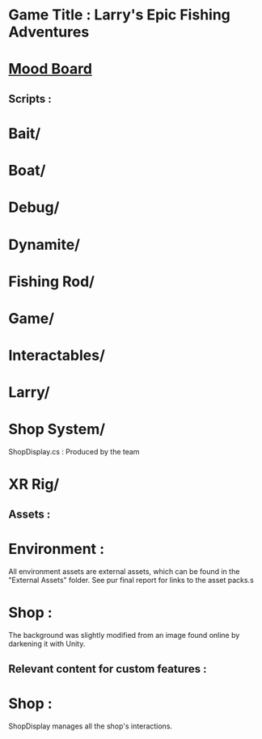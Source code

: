 # Game Title : Larry's Epic Fishing Adventures

# [Mood Board](https://web.collaboard.app/share/Nq8LuPwN23KsO_lYreKRww)
## Scripts :

# Bait/

# Boat/

# Debug/

# Dynamite/

# Fishing Rod/

# Game/

# Interactables/

# Larry/

# Shop System/
ShopDisplay.cs : Produced by the team 

# XR Rig/

## Assets :

# Environment :
All environment assets are external assets, which can be found in the "External Assets" folder. See pur final report for links to the asset packs.s
# Shop : 
The background was slightly modified from an image found online by darkening it with Unity. 

## Relevant content for custom features :

# Shop : 
ShopDisplay manages all the shop's interactions. 
